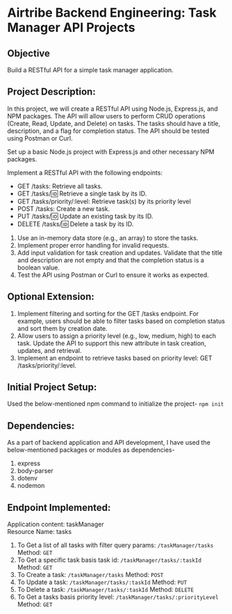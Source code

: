 # Airtribe Backend Engineering: Task Manager API Projects
## Objective
Build a RESTful API for a simple task manager application.

## Project Description:

In this project, we will create a RESTful API using Node.js, Express.js, and NPM packages. The API will allow users to perform CRUD operations (Create, Read, Update, and Delete) on tasks. The tasks should have a title, description, and a flag for completion status. The API should be tested using Postman or Curl.

Set up a basic Node.js project with Express.js and other necessary NPM packages.

Implement a RESTful API with the following endpoints:

* GET /tasks: Retrieve all tasks.
* GET /tasks/:id: Retrieve a single task by its ID.
* GET /tasks/priority/:level: Retrieve task(s) by its priority level
* POST /tasks: Create a new task.
* PUT /tasks/:id: Update an existing task by its ID.
* DELETE /tasks/:id: Delete a task by its ID.

1. Use an in-memory data store (e.g., an array) to store the tasks.
2. Implement proper error handling for invalid requests.
3. Add input validation for task creation and updates. Validate that the title and description are not empty and that the completion status is a boolean value.
4. Test the API using Postman or Curl to ensure it works as expected.

## Optional Extension:

1. Implement filtering and sorting for the GET /tasks endpoint. For example, users should be able to filter tasks based on completion status and sort them by creation date.
2. Allow users to assign a priority level (e.g., low, medium, high) to each task. Update the API to support this new attribute in task creation, updates, and retrieval.
3. Implement an endpoint to retrieve tasks based on priority level: GET /tasks/priority/:level.

## Initial Project Setup:

Used the below-mentioned npm command to initialize the project-
`npm init`

## Dependencies:

As a part of backend application and API development, I have used the below-mentioned packages or modules as dependencies-
1. express
2. body-parser
3. dotenv
4. nodemon

## Endpoint Implemented:

Application content: taskManager<br>
Resource Name: tasks

1. To Get a list of all tasks with filter query params: `/taskManager/tasks` Method: `GET`
2. To Get a specific task basis task id: `/taskManager/tasks/:taskId` Method: `GET`
3. To Create a task: `/taskManager/tasks` Method: `POST`
4. To Update a task: `/taskManager/tasks/:taskId` Method: `PUT`
5. To Delete a task: `/taskManager/tasks/:taskId` Method: `DELETE`
6. To Get a tasks basis priority level: `/taskManager/tasks/:priorityLevel` Method: `GET` 
